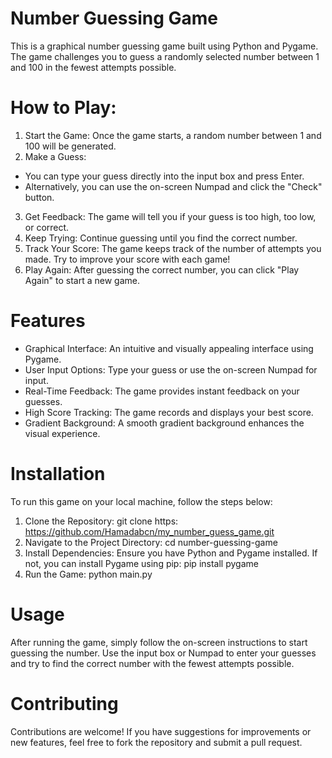 # Number Guessing Game
This is a graphical number guessing game built using Python and Pygame. The game challenges you to guess a randomly selected number between 1 and 100 in the fewest attempts possible.

# How to Play:
1. Start the Game: Once the game starts, a random number between 1 and 100 will be generated.
2. Make a Guess:
* You can type your guess directly into the input box and press Enter.
* Alternatively, you can use the on-screen Numpad and click the "Check" button.
3. Get Feedback: The game will tell you if your guess is too high, too low, or correct.
4. Keep Trying: Continue guessing until you find the correct number.
5. Track Your Score: The game keeps track of the number of attempts you made. Try to improve your score with each game!
6. Play Again: After guessing the correct number, you can click "Play Again" to start a new game.

# Features
* Graphical Interface: An intuitive and visually appealing interface using Pygame.
* User Input Options: Type your guess or use the on-screen Numpad for input.
* Real-Time Feedback: The game provides instant feedback on your guesses.
* High Score Tracking: The game records and displays your best score.
* Gradient Background: A smooth gradient background enhances the visual experience.

# Installation
To run this game on your local machine, follow the steps below:
1. Clone the Repository: git clone https: https://github.com/Hamadabcn/my_number_guess_game.git
2. Navigate to the Project Directory: cd number-guessing-game
3. Install Dependencies: Ensure you have Python and Pygame installed. If not, you can install Pygame using pip: pip install pygame 
4. Run the Game: python main.py

# Usage
After running the game, simply follow the on-screen instructions to start guessing the number. Use the input box or Numpad to enter your guesses and try to find the correct number with the fewest attempts possible.

# Contributing
Contributions are welcome! If you have suggestions for improvements or new features, feel free to fork the repository and submit a pull request.

